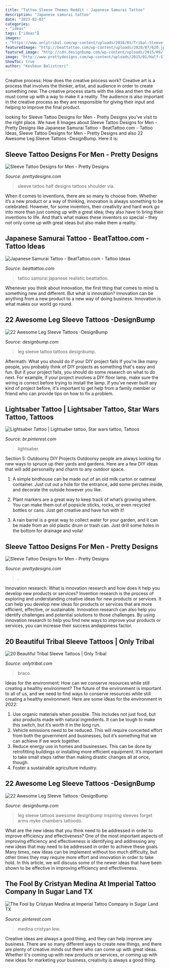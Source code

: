 ```yaml
---
title: "Tattoo Sleeve Themes Reddit : Japanese Samurai Tattoo"
description: "Japanese samurai tattoo"
date: "2023-02-03"
categories:
- "ideas"
tags: ["ideas"]
images:
- "https://www.onlytribal.com/wp-content/uploads/2016/01/Tribal-Sleeve-Tattoos-for-Women.jpg"
featuredImage: "http://beattattoo.com/wp-content/uploads/2020/07/620.jpg"
featured_image: "http://cdn.designbump.com/wp-content/uploads/2015/09/leg-sleeve-tattoo-001.jpg"
image: "http://www.prettydesigns.com/wp-content/uploads/2015/01/Half-Sleeve-Tattoo.jpg"
ShowToc: true
author: "Keshaun Balistreri"
---
```



Creative process: How does the creative process work?
Creative art is a process that involves the thinker, artist, and audience in order to create something new. The creative process starts with the idea and then the artist must come up with a way to make it a reality. The audience is also important in the creative process as they are responsible for giving their input and helping to improve the final product.

	

		
looking for Sleeve Tattoo Designs for Men - Pretty Designs you've visit to the right place. We have 8 Images about Sleeve Tattoo Designs for Men - Pretty Designs like Japanese Samurai Tattoo - BeatTattoo.com - Tattoo Ideas, Sleeve Tattoo Designs for Men - Pretty Designs and also 22 Awesome Leg Sleeve Tattoos -DesignBump. Here it is:
		
    
## Sleeve Tattoo Designs For Men - Pretty Designs

<img loading=lazy src="http://www.prettydesigns.com/wp-content/uploads/2015/01/Half-Sleeve-Tattoo.jpg" onerror="this.onerror=null;this.src='https://tse4.mm.bing.net/th?id=OIP.RUoeXJCOWTjJ6Lz4dOgnswHaLH&amp;pid=15.1';" alt="Sleeve Tattoo Designs for Men - Pretty Designs">

_Source: prettydesigns.com_

>sleeve tattoo half designs tattoos shoulder via. 

	

When it comes to inventions, there are so many to choose from. Whether it’s a new product or a way of thinking, innovation is always something to be celebrated. However, for some inventors, their creativity and hard work go into more than just coming up with a great idea; they also have to bring their inventions to life. And that’s what makes these inventors so special – they not only come up with great ideas but also make them a reality.

    
## Japanese Samurai Tattoo - BeatTattoo.com - Tattoo Ideas

<img loading=lazy src="http://beattattoo.com/wp-content/uploads/2020/07/620.jpg" onerror="this.onerror=null;this.src='https://tse1.mm.bing.net/th?id=OIP.B-8H7sN4EZFU8A3UDNxVAgHaJQ&amp;pid=15.1';" alt="Japanese Samurai Tattoo - BeatTattoo.com - Tattoo Ideas">

_Source: beattattoo.com_

>tattoo samurai japanese realistic beattattoo. 

	

Whenever you think about innovation, the first thing that comes to mind is something new and different. But what is innovation? Innovation can be anything from a new product to a new way of doing business. Innovation is what makes our world go round.

    
## 22 Awesome Leg Sleeve Tattoos -DesignBump

<img loading=lazy src="http://cdn.designbump.com/wp-content/uploads/2015/09/leg-sleeve-tattoo-001.jpg" onerror="this.onerror=null;this.src='https://tse2.mm.bing.net/th?id=OIP.oxXPtJObOqwpHWONu0yFvgHaKZ&amp;pid=15.1';" alt="22 Awesome Leg Sleeve Tattoos -DesignBump">

_Source: designbump.com_

>leg sleeve tattoo tattoos designbump. 

	

Aftermath: What you should do if your DIY project fails
If you're like many people, you probably think of DIY projects as something that's easy and fun. But if your project fails, you should do some research on what to do next. For example, if your project involves a DIY floor lamp, make sure the wiring is correct before trying to install the lamp. If you've never built any kind of project before, it's important to get help from a family member or friend who can provide tips on how to fix a problem.

    
## Lightsaber Tattoo | Lightsaber Tattoo, Star Wars Tattoo, Tattoos

<img loading=lazy src="https://i.pinimg.com/736x/56/90/c0/5690c0d870682244c434cd526b2bd051.jpg" onerror="this.onerror=null;this.src='https://tse4.mm.bing.net/th?id=OIP.EFvFKXlbwSkRwFpjep6CzQHaJQ&amp;pid=15.1';" alt="Lightsaber Tattoo | Lightsaber tattoo, Star wars tattoo, Tattoos">

_Source: br.pinterest.com_

>lightsaber. 

	

Section 5: Outdoorsy DIY Projects
Outdoorsy people are always looking for new ways to spruce up their yards and gardens. Here are a few DIY ideas that will add personality and charm to any outdoor space.
1. A simple birdhouse can be made out of an old milk carton or oatmeal container. Just cut out a hole for the entrance, add some perches inside, and decorate the outside however you like.

2. Plant markers are a great way to keep track of what’s growing where. You can make them out of popsicle sticks, rocks, or even recycled bottles or cans. Just get creative and have fun with it!

3. A rain barrel is a great way to collect water for your garden, and it can be made from an old plastic drum or trash can. Just drill some holes in the bottom for drainage and voila!

    
## Sleeve Tattoo Designs For Men - Pretty Designs

<img loading=lazy src="https://www.prettydesigns.com/wp-content/uploads/2015/01/Cool-Sleeve-Tattoo.jpg" onerror="this.onerror=null;this.src='https://tse2.mm.bing.net/th?id=OIP.tIocLSw7cpCf7qnSLoGqWAHaKm&amp;pid=15.1';" alt="Sleeve Tattoo Designs for Men - Pretty Designs">

_Source: prettydesigns.com_

>. 

	

Innovation research: What is innovation research and how does it help you develop new products or services?
Invention research is the process of exploring and understanding creative ideas for new products or services. It can help you develop new ideas for products or services that are more efficient, effective, or sustainable. Innovation research can also help you identify challenges and potential solutions to those challenges. By using innovation research to help you find new ways to improve your products or services, you can increase their success andappiness factor.

    
## 20 Beautiful Tribal Sleeve Tattoos | Only Tribal

<img loading=lazy src="https://www.onlytribal.com/wp-content/uploads/2016/01/Tribal-Sleeve-Tattoos-for-Women.jpg" onerror="this.onerror=null;this.src='https://tse2.mm.bing.net/th?id=OIP.RC0FkQSmPzsgzaQdaeMq8AHaH-&amp;pid=15.1';" alt="20 Beautiful Tribal Sleeve Tattoos | Only Tribal">

_Source: onlytribal.com_

>braco. 

	

Ideas for the environment: How can we conserve resources while still creating a healthy environment?
The future of the environment is important to all of us, and we need to find ways to conserve resources while still creating a healthy environment. Here are some ideas for the environment in 2022: 
1. Use organic materials when possible. This includes not just food, but also products made with natural ingredients. It can be tough to make this switch, but it’s worth it in the long run. 
2. Vehicle emissions need to be reduced. This will require concerted effort from both the government and businesses, but it’s something that we can achieve if we work together. 
3. Reduce energy use in homes and businesses. This can be done by retrofitting buildings or installing more efficient equipment. It’s important to take small steps rather than making drastic changes all at once, though. 
4. Foster a sustainable agriculture industry.

    
## 22 Awesome Leg Sleeve Tattoos -DesignBump

<img loading=lazy src="http://cdn.designbump.com/wp-content/uploads/2015/09/Old-School-Leg-Sleeve.jpg" onerror="this.onerror=null;this.src='https://tse2.mm.bing.net/th?id=OIP.rGbrnYzfJmWRBnIfupimiAHaJ4&amp;pid=15.1';" alt="22 Awesome Leg Sleeve Tattoos -DesignBump">

_Source: designbump.com_

>leg sleeve tattoos awesome designbump inspiring sleeves forget arms myke chambers tattoodo. 

	

What are the new ideas that you think need to be addressed in order to improve efficiency and effectiveness?
One of the most important aspects of improving efficiency and effectiveness is identifying and addressing any new ideas that may need to be addressed in order to achieve these goals. Many times, new ideas can be implement without too much difficulty, but other times they may require more effort and innovation in order to take hold. In this article, we will discuss some of the newer ideas that have been shown to be effective in improving efficiency and effectiveness.

    
## The Fool By Cristyan Medina At Imperial Tattoo Company In Sugar Land TX

<img loading=lazy src="https://i.pinimg.com/736x/2e/48/9c/2e489c6721761229a76f1469ece2df3f.jpg" onerror="this.onerror=null;this.src='https://tse2.mm.bing.net/th?id=OIP.VtJNmh0CizxRsdCWGSye3AHaJ3&amp;pid=15.1';" alt="The Fool by Cristyan Medina at Imperial Tattoo Company in Sugar Land TX">

_Source: pinterest.com_

>medina cristyan lew. 

	

Creative ideas are always a good thing, and they can help improve any business. There are so many different ways to create new things, and there are plenty of creative minds out there who can come up with great ideas. Whether it's coming up with new products or services, or coming up with new ideas for marketing your business, creativity is always a good thing.

